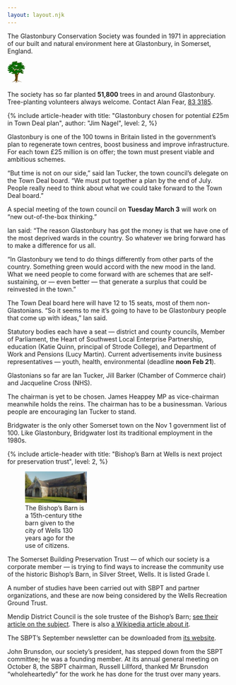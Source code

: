 ```yaml
---
layout: layout.njk
---
```


<section class="boxout italic sans" aria-label="About the society">

<p class="highlight">
	The Glastonbury Conservation Society was founded in 1971
	in appreciation of our built and natural environment
	here at Glastonbury, in Somerset, England.
</p>

<img class="float-left" alt="" src="/img/tree2aw.png" style="width: 3em">

The society has so far planted **51,800** trees in and around Glastonbury.
Tree-planting volunteers always welcome.
Contact Alan Fear, [83 3185](tel:+441458833185).

</section>

<article>

{% include article-header with
	title: "Glastonbury chosen for potential £25m in Town Deal plan",
	author: "Jim Nagel",
	level: 2,
%}

Glastonbury is one of the 100 towns in Britain listed in the
government’s plan to regenerate town centres, boost business and improve
infrastructure. For each town £25 million is on offer; the town must
present viable and ambitious schemes.

“But time is not on our side,” said Ian Tucker, the town council’s
delegate on the Town Deal board. “We must put together a plan by the end
of July. People really need to think about what we could take forward to
the Town Deal board.”

A special meeting of the town council on **Tuesday March 3** will work
on “new out-of-the-box thinking.”

Ian said: “The reason Glastonbury has got the money is that we have one
of the most deprived wards in the country. So whatever we bring forward
has to make a difference for us all.

“In Glastonbury we tend to do things differently from other parts of the
country. Something green would accord with the new mood in the land.
What we need people to come forward with are schemes that are
self-sustaining, or — even better — that generate a surplus that could
be reinvested in the town.”

The Town Deal board here will have 12 to 15 seats, most of them
non-Glastonians. “So it seems to me it’s going to have to be Glastonbury
people that come up with ideas,” Ian said.

Statutory bodies each have a seat — district and county councils, Member
of Parliament, the Heart of Southwest Local Enterprise Partnership,
education (Katie Quinn, principal of Strode College), and Department of
Work and Pensions (Lucy Martin). Current advertisements invite business
representatives — youth, health, environmental (deadline **noon Feb
21**).

Glastonians so far are Ian Tucker, Jill Barker (Chamber of Commerce
chair) and Jacqueline Cross (NHS).

The chairman is yet to be chosen. James Heappey MP as vice-chairman
meanwhile holds the reins. The chairman has to be a businessman. Various
people are encouraging Ian Tucker to stand.

Bridgwater is the only other Somerset town on the Nov 1 government list
of 100. Like Glastonbury, Bridgwater lost its traditional employment in
the 1980s.

</article>

<article>

{% include article-header with
	title: "Bishop’s Barn at Wells is next project for preservation trust",
	level: 2,
%}

<figure class="float-right" style="width: 10em">
<img src="/img/bishopsbarn.jpg" alt="A centuries-old stone building by a grassy lawn. A clear sky is above.">
<figcaption>
The Bishop’s Barn is a 15th-century tithe barn given to the city of Wells 130 years ago for the use of citizens.
</figcaption>
</figure>

The Somerset Building Preservation Trust — of which our society is a
corporate member — is trying to find ways to increase the community use
of the historic Bishop’s Barn, in Silver Street, Wells. It is listed
Grade I.

A number of studies have been carried out with SBPT and partner
organizations, and these are now being considered by the Wells
Recreation Ground Trust.

Mendip District Council is the sole trustee of the Bishop’s Barn;
[see their article on the subject](https://www.mendip.gov.uk/article/6732/The-Bishop-s-Barn-Bandstand-and-Wells-Recreation-Ground).
There is also [a Wikipedia article about it](https://en.wikipedia.org/wiki/The_Bishop's_Barn%2C_Wells).

The SBPT’s September newsletter can be downloaded from [its
website](http://sbpt.info).

John Brunsdon, our society’s president, has stepped down from the SBPT
committee; he was a founding member. At its annual general meeting on
October 8, the SBPT chairman, Russell Lillford, thanked Mr Brunsdon
“wholeheartedly” for the work he has done for the trust over many years.

</article>
